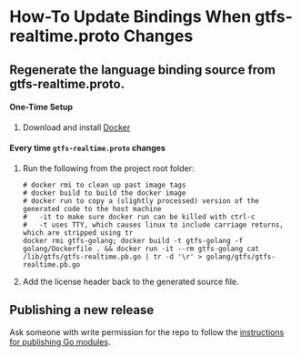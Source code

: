 # How-To Update Bindings When gtfs-realtime.proto Changes

## Regenerate the language binding source from gtfs-realtime.proto.

#### One-Time Setup

1. Download and install [Docker](https://docs.docker.com/get-docker/)

#### Every time `gtfs-realtime.proto` changes

1. Run the following from the project root folder:

    ```
    # docker rmi to clean up past image tags
    # docker build to build the docker image
    # docker run to copy a (slightly processed) version of the generated code to the host machine
    #   -it to make sure docker run can be killed with ctrl-c
    #   -t uses TTY, which causes linux to include carriage returns, which are stripped using tr
    docker rmi gtfs-golang; docker build -t gtfs-golang -f golang/Dockerfile . && docker run -it --rm gtfs-golang cat /lib/gtfs/gtfs-realtime.pb.go | tr -d '\r' > golang/gtfs/gtfs-realtime.pb.go
    ```

1. Add the license header back to the generated source file.

## Publishing a new release

Ask someone with write permission for the repo to follow the [instructions for publishing Go modules](https://go.dev/blog/publishing-go-modules).